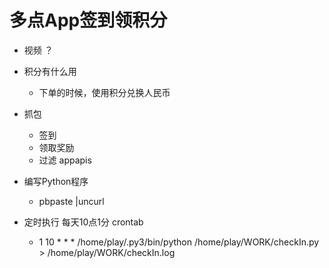 # 多点App签到领积分

- 视频 ？

- 积分有什么用
    - 下单的时候，使用积分兑换人民币

- 抓包
    - 签到
    - 领取奖励
    - 过滤 appapis


- 编写Python程序
    -  pbpaste |uncurl



- 定时执行 每天10点1分 crontab 
    - 1 10 * * * /home/play/.py3/bin/python /home/play/WORK/checkIn.py > /home/play/WORK/checkIn.log